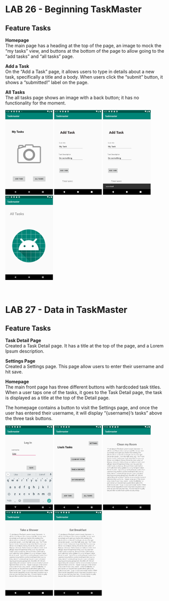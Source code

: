 # LAB 26 - Beginning TaskMaster

## Feature Tasks
**Homepage**</br>
The main page has a heading at the top of the page, an image to mock the “my tasks” view, and buttons at the bottom of the page to allow going to the “add tasks” and “all tasks” page.</br>

**Add a Task**</br>
On the “Add a Task” page, it allows users to type in details about a new task, specifically a title and a body. When users click the “submit” button, it shows a “submitted!” label on the page.</br>

**All Tasks**</br>
The all tasks page shows an image with a back button; it has no functionality for the moment.</br>

<img src="/screenshots/Screenshot_1581457330.png"
     width=150;  margin-right= 10px;/>
<img src="/screenshots/Screenshot_1581992542.png"
width=150;  margin-right= 10px;/>
<img src="/screenshots/Screenshot_1581992549.png"
width=150;  margin-right= 10px;/>
<img src="/screenshots/Screenshot_1581993139.png"
width=150;  margin-right= 10px;/></br></br></br>


# LAB 27 - Data in TaskMaster

## Feature Tasks
**Task Detail Page**</br>
Created a Task Detail page. It has a title at the top of the page, and a Lorem Ipsum description.</br>

**Settings Page**</br>
Created a Settings page. This page allow users to enter their username and hit save.</br>

**Homepage**</br>
The main front page has three different buttons with hardcoded task titles. When a user taps one of the tasks, it goes to the Task Detail page, the task is displayed as a title at the top of the Detail page.</br>

The homepage contains a button to visit the Settings page, and once the user has entered their username, it will display “{username}’s tasks” above the three task buttons.</br>

<img src="/screenshots/Screenshot_1582012418.png"
     width=150;  margin-right= 10px;/>
<img src="/screenshots/Screenshot_1582012427.png"
     width=150;  margin-right= 10px;/>
<img src="/screenshots/Screenshot_1582012433.png"
     width=150;  margin-right= 10px;/>
<img src="/screenshots/Screenshot_1582012438.png"
     width=150;  margin-right= 10px;/>
<img src="/screenshots/Screenshot_1582012443.png"
     width=150;  margin-right= 10px;/>